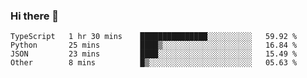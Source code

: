### Hi there 👋

<!--START_SECTION:waka-->

```text
TypeScript   1 hr 30 mins    ███████████████░░░░░░░░░░   59.92 %
Python       25 mins         ████▒░░░░░░░░░░░░░░░░░░░░   16.84 %
JSON         23 mins         ████░░░░░░░░░░░░░░░░░░░░░   15.49 %
Other        8 mins          █▒░░░░░░░░░░░░░░░░░░░░░░░   05.63 %
```

<!--END_SECTION:waka-->
